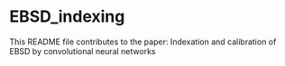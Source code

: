 # EBSD_indexing

This README file contributes to the paper: Indexation and calibration of EBSD by convolutional neural networks